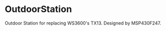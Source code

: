OutdoorStation
==============

Outdoor Station for replacing WS3600's TX13. Designed by MSP430F247. 